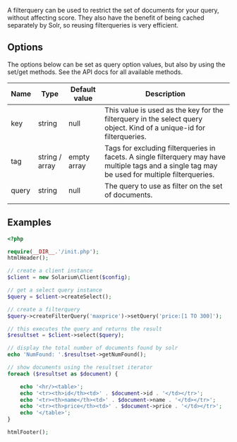 A filterquery can be used to restrict the set of documents for your query, without affecting score. They also have the benefit of being cached separately by Solr, so reusing filterqueries is very efficient.

Options
-------

The options below can be set as query option values, but also by using the set/get methods. See the API docs for all available methods.

| Name  | Type           | Default value | Description                                                                                                                                      |
|-------|----------------|---------------|--------------------------------------------------------------------------------------------------------------------------------------------------|
| key   | string         | null          | This value is used as the key for the filterquery in the select query object. Kind of a unique-id for filterqueries.                             |
| tag   | string / array | empty array   | Tags for excluding filterqueries in facets. A single filterquery may have multiple tags and a single tag may be used for multiple filterqueries. |
| query | string         | null          | The query to use as filter on the set of documents.                                                                                              |
||

Examples
--------

```php
<?php

require(__DIR__.'/init.php');
htmlHeader();

// create a client instance
$client = new Solarium\Client($config);

// get a select query instance
$query = $client->createSelect();

// create a filterquery
$query->createFilterQuery('maxprice')->setQuery('price:[1 TO 300]');

// this executes the query and returns the result
$resultset = $client->select($query);

// display the total number of documents found by solr
echo 'NumFound: '.$resultset->getNumFound();

// show documents using the resultset iterator
foreach ($resultset as $document) {

    echo '<hr/><table>';
    echo '<tr><th>id</th><td>' . $document->id . '</td></tr>';
    echo '<tr><th>name</th><td>' . $document->name . '</td></tr>';
    echo '<tr><th>price</th><td>' . $document->price . '</td></tr>';
    echo '</table>';
}

htmlFooter();

```

